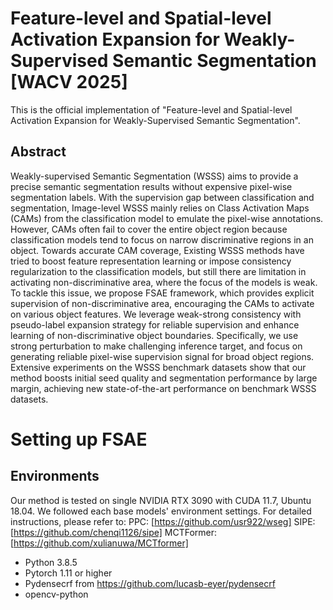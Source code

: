 # Feature-level and Spatial-level Activation Expansion for Weakly-Supervised Semantic Segmentation [WACV 2025]
This is the official implementation of "Feature-level and Spatial-level Activation Expansion for Weakly-Supervised Semantic Segmentation".

## Abstract
Weakly-supervised Semantic Segmentation (WSSS) aims to provide a precise semantic segmentation results without expensive pixel-wise segmentation labels.
With the supervision gap between classification and segmentation, Image-level WSSS mainly relies on Class Activation Maps (CAMs) from the classification model to emulate the pixel-wise annotations.
However, CAMs often fail to cover the entire object region because classification models tend to focus on narrow discriminative regions in an object.
Towards accurate CAM coverage, Existing WSSS methods have tried to boost feature representation learning or impose consistency regularization to the classification models, but still there are limitation in activating non-discriminative area, where the focus of the models is weak.
To tackle this issue, we propose FSAE framework, which provides explicit supervision of non-discriminative area, encouraging the CAMs to activate on various object features.
We leverage weak-strong consistency with pseudo-label expansion strategy for reliable supervision and enhance learning of non-discriminative object boundaries.
Specifically, we use strong perturbation to make challenging inference target, and focus on generating reliable pixel-wise supervision signal for broad object regions.
Extensive experiments on the WSSS benchmark datasets show that our method boosts initial seed quality and segmentation performance by large margin, achieving new state-of-the-art performance on benchmark WSSS datasets.

# Setting up FSAE
## Environments
Our method is tested on single NVIDIA RTX 3090 with CUDA 11.7, Ubuntu 18.04.
We followed each base models' environment settings. For detailed instructions, please refer to:
PPC: [https://github.com/usr922/wseg]
SIPE: [https://github.com/chenqi1126/sipe]
MCTFormer: [https://github.com/xulianuwa/MCTformer]
- Python 3.8.5
- Pytorch 1.11 or higher
- Pydensecrf from https://github.com/lucasb-eyer/pydensecrf
- opencv-python

